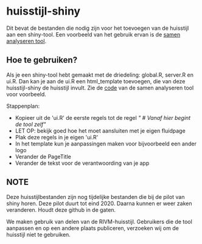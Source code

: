# huisstijl-shiny
Dit bevat de bestanden die nodig zijn voor het toevoegen van de huisstijl aan een shiny-tool. Een voorbeeld van het gebruik ervan is de [samen analyseren tool](https://rivm.shinyapps.io/samenanalyserentool/).

## Hoe te gebruiken?
Als je een shiny-tool hebt gemaakt met de driedeling: global.R, server.R en ui.R. Dan kan je aan de ui.R een html_template toevoegen, die van deze huisstijl-shiny de huisstijl invult. Zie de [code](https://github.com/rivm-syso/Samen-analyseren-tool) van de samen analyseren tool voor voorbeeld.

Stappenplan:
- Kopieer uit de 'ui.R' de eerste regels tot de regel *" # Vanaf hier begint de tool zelf"*
- LET OP: bekijk goed hoe het moet aansluiten met je eigen fluidpage
- Plak deze regels in je eigen 'ui.R'
- In het template kun je aanpassingen maken voor bijvoorbeeld een ander logo
- Verander de PageTitle
- Verander de tekst voor de verantwoording van je app

## NOTE
Deze huisstijlbestanden zijn nog tijdelijke bestanden die bij de pilot van shiny horen. Deze pilot duurt tot eind 2020. Daarna kunnen er weer zaken veranderen. Houdt deze github in de gaten.

 We maken gebruik van delen van de RIVM-huisstijl. Gebruikers die de tool aanpassen en op een andere plaats publiceren, verzoeken wij om de huisstijl niet te gebruiken.
